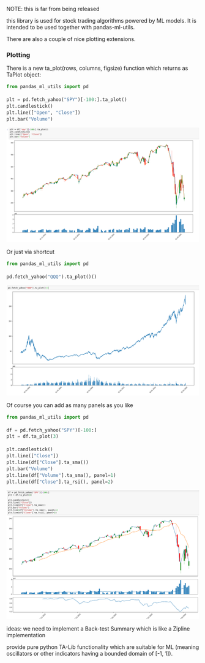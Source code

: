 NOTE: this is far from being released

this library is used for stock trading algorithms powered by ML models. It is intended to be
used together with pandas-ml-utils.

There are also a couple of nice plotting extensions.

### Plotting
There is a new ta_plot(rows, columns, figsize) function which returns as TaPlot object:
```python
from pandas_ml_utils import pd

plt = pd.fetch_yahoo("SPY")[-100:].ta_plot()
plt.candlestick()
plt.line(["Open", "Close"])
plt.bar("Volume")
```
![plot-verbose][plot-verbose]

Or just via shortcut
```python
from pandas_ml_utils import pd

pd.fetch_yahoo("QQQ").ta_plot()()
```
![plot-short][plot-short]

Of course you can add as many panels as you like
```python
from pandas_ml_utils import pd

df = pd.fetch_yahoo("SPY")[-100:]
plt = df.ta_plot(3)

plt.candlestick()
plt.line(["Close"])
plt.line(df["Close"].ta_sma())
plt.bar("Volume")
plt.line(df["Volume"].ta_sma(), panel=1)
plt.line(df["Close"].ta_rsi(), panel=2)
```
![plot-indicator][plot-indicator]

ideas:
we need to implement a Back-test Summary which is like a Zipline implementation

provide pure python TA-Lib functionality which are suitable for ML (meaning oscillators
or other indicators having a bounded domain of [-1, 1]).



[plot-verbose]: .readme-files/plot-spy.png "Plot Components"
[plot-short]: .readme-files/plot-shortcut.png "Shortcut to plot a common quant data time series"
[plot-indicator]: .readme-files/plot-indicator.png "Plot Indicators"